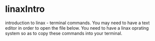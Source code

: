 # linaxIntro
introduction to linax - terminal commands.
You may need to have a text editor in order to open the file below. You need to have a linax oprating system so as to copy these commands into your terminal. 
